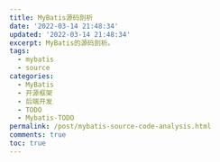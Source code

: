```yaml
---
title: MyBatis源码剖析
date: '2022-03-14 21:48:34'
updated: '2022-03-14 21:48:34'
excerpt: MyBatis的源码剖析。
tags:
  - mybatis
  - source
categories:
  - MyBatis
  - 开源框架
  - 后端开发
  - TODO
  - Mybatis-TODO
permalink: /post/mybatis-source-code-analysis.html
comments: true
toc: true
---
```

